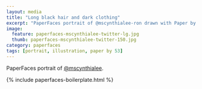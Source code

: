 ```yaml
---
layout: media
title: "Long black hair and dark clothing"
excerpt: "PaperFaces portrait of @mscynthialee-ron drawn with Paper by 53 on an iPad."
image: 
  feature: paperfaces-mscynthialee-twitter-lg.jpg
  thumb: paperfaces-mscynthialee-twitter-150.jpg
category: paperfaces
tags: [portrait, illustration, paper by 53]
---
```


PaperFaces portrait of [@mscynthialee](http://twitter.com/mscynthialee).

{% include paperfaces-boilerplate.html %}